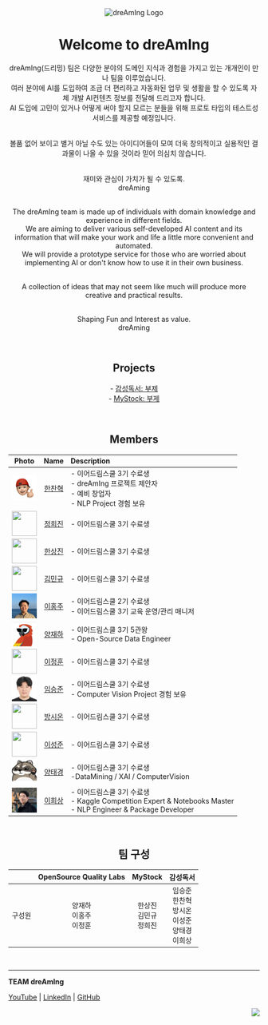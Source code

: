 <div align="center">
   <img width= 450 alt="dreAmIng Logo" src="https://github.com/dre4m1ng/.github/assets/123557477/ff41b254-9a45-401c-9df2-4174a018a893"><br>
   
   <h1>Welcome to dreAmIng</h1>
   
   dreAmIng(드리밍) 팀은 다양한 분야의 도메인 지식과 경험을 가지고 있는 개개인이 만나 팀을 이루었습니다.<br>
   여러 분야에 AI를 도입하여 조금 더 편리하고 자동화된 업무 및 생활을 할 수 있도록 자체 개발 AI컨텐츠 정보를 전달해 드리고자 합니다.<br>
   AI 도입에 고민이 있거나 어떻게 써야 할지 모르는 분들을 위해 프로토 타입의 테스트성 서비스를 제공할 예정입니다.<br><br>

   볼품 없어 보이고 별거 아닐 수도 있는 아이디어들이 모여 더욱 창의적이고 실용적인 결과물이 나올 수 있을 것이라 믿어 의심치 않습니다.<br><br>
   
   재미와 관심이 가치가 될 수 있도록.<br>
   dreAming<br><br>
   
   The dreAmIng team is made up of individuals with domain knowledge and experience in different fields.<br>
   We are aiming to deliver various self-developed AI content and its information that will make your work and life a little more convenient and automated.<br>
   We will provide a prototype service for those who are worried about implementing AI or don't know how to use it in their own business.<br><br>
   
   A collection of ideas that may not seem like much will produce more creative and practical results.<br><br>
   
   Shaping Fun and Interest as value.<br>
   dreAming<br>
</div>

<br>

<div align="center">
   <h2>Projects</h2>
   
   \- <a href="https://github.com/dre4m1ng/emotional_reading">감성독서: 부제</a><br>
   \- <a href="https://github.com/dre4m1ng/MyStock">MyStock: 부제</a><br>
</div>

<br>

<div align="center">
   <h2>Members</h2>
   
   | Photo | Name | Description |
   | :---: | :---: | :--- |
   | <img width="50" height="50" src="https://github.com/dre4m1ng/.github/blob/main/profile/data/boss_img.png" align="middle"> | [한찬혁](https://github.com/Hyuk623) | - 이어드림스쿨 3기 수료생<br> - dreAmIng 프로젝트 제안자 <br> - 예비 창업자 <br> - NLP Project 경험 보유 |
   | <img width="50" height="50" src="https://github.com/dre4m1ng/.github/blob/main/profile/data/dummy.jpg" align="middle"> | [정희진](https://github.com/HJ1189) | - 이어드림스쿨 3기 수료생 |
   | <img width="50" height="50" src="https://github.com/dre4m1ng/.github/blob/main/profile/data/dummy.jpg" align="middle"> | [한상진](https://github.com/jinyrdream) | - 이어드림스쿨 3기 수료생 |
   | <img width="50" height="50" src="https://github.com/dre4m1ng/.github/blob/main/profile/data/dummy.jpg" align="middle"> | [김민규](https://github.com/zmfkzj) | - 이어드림스쿨 3기 수료생 |
   | <img width="50" height="50" src="https://github.com/dre4m1ng/.github/blob/main/profile/data/hongju.jpeg" align="middle"> | [이홍주](https://github.com/y1hongju) | - 이어드림스쿨 2기 수료생 <br> - 이어드림스쿨 3기 교육 운영/관리 매니저 |
   | <img width="50" height="50" src="https://github.com/dre4m1ng/.github/blob/main/profile/data/parrot.jpeg" align="middle"> | [양재하](https://github.com/zyaparrot) | - 이어드림스쿨 3기 5관왕 <br> - Open-Source Data Engineer |
   | <img width="50" height="50" src="https://github.com/dre4m1ng/.github/blob/main/profile/data/dummy.jpg" align="middle"> | [이정훈](https://github.com/je0nh) | - 이어드림스쿨 3기 수료생 |
   | <img width="50" height="50" src="https://github.com/dre4m1ng/.github/blob/main/profile/data/seungjun.jpeg" align="middle"> | [임승준](https://github.com/tmdwns92) | - 이어드림스쿨 3기 수료생 <br> - Computer Vision Project 경험 보유 |
   | <img width="50" height="50" src="https://github.com/dre4m1ng/.github/blob/main/profile/data/dummy.jpg" align="middle"> | [방시온](https://github.com/rep87) | - 이어드림스쿨 3기 수료생 |
   | <img width="50" height="50" src="https://github.com/dre4m1ng/.github/blob/main/profile/data/dummy.jpg" align="middle"> | [이성준](https://github.com/YIsungjoon) | - 이어드림스쿨 3기 수료생 |
   | <img width="50" height="50" src="https://github.com/dre4m1ng/.github/blob/main/profile/data/neogul.png" align="middle"> | [양태경](https://github.com/poporago) | - 이어드림스쿨 3기 수료생 <br>-DataMining / XAI / ComputerVision |
   | <img width="50" height="50" src="https://github.com/dre4m1ng/.github/blob/main/profile/data/jason.png" align="middle"> | [이희상](https://github.com/jasonheesanglee) | - 이어드림스쿨 3기 수료생<br>- Kaggle Competition Expert & Notebooks Master<br>- NLP Engineer & Package Developer |

</div>

<br>

<div align="center">
   <h2>팀 구성</h2>
   
   | | OpenSource Quality Labs | MyStock | 감성독서 |
   | :---: | :---: | :---: | :---: | 
   | 구성원 | 양재하<br>이홍주<br>이정훈<br> | 한상진<br>김민규<br>정희진 | 임승준<br>한찬혁<br>방시온<br>이성준<br>양태경<br>이희상 |
   
</div>

<br>

---
<div>
   <strong>TEAM dreAmIng</strong>
   
   <a href="https://youtube.com/@dreamingIT2024">YouTube</a>
   | <a href="https://www.linkedin.com/in/hyuk623/">LinkedIn</a>
   | <a href="https://github.com/dre4m1ng">GitHub</a>

   <div align="right">
      <img src="https://hits.seeyoufarm.com/api/count/incr/badge.svg?url=https%3A%2F%2Fgithub.com%2Fdre4m1ng&count_bg=%2379C83D&title_bg=%23555555&icon=&icon_color=%23E7E7E7&title=hits&edge_flat=false">
   </div>
</div>
